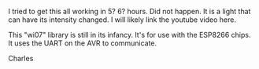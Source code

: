 I tried to get this all working in 5? 6? hours.  Did not happen.
It is a light that can have its intensity changed.  I will likely
link the youtube video here.

This "wi07" library is still in its infancy.  It's for use with the
ESP8266 chips.  It uses the UART on the AVR to communicate.

Charles
